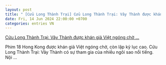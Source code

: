```yaml
---
layout: post
title: " [Cửu Long Thành Trại] Cửu Long Thành Trại: Vây Thành được khán giả Việt ngóng chờ ..."
date: Fri, 14 Jun 2024 22:00:00 +0700
categories: entries VN
---
```

[Cửu Long Thành Trại: Vây Thành được khán giả Việt ngóng chờ ...](https://kenh14.vn/phim-18-hong-kong-duoc-khan-gia-viet-ngong-cho-con-lap-ky-luc-cao-nhat-moi-thoi-dai-2024061413350811.chn)

Phim 18 Hong Kong được khán giả Việt ngóng chờ, còn lập kỷ lục cao. Cửu Long Thành Trại: Vây Thành có sự tham gia của nhiều ngôi sao nổi tiếng. Nội ...

